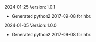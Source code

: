 2024-01-25 Version: 1.0.1
- Generated python2 2017-09-08 for hbr.

2024-01-05 Version: 1.0.0
- Generated python2 2017-09-08 for hbr.

